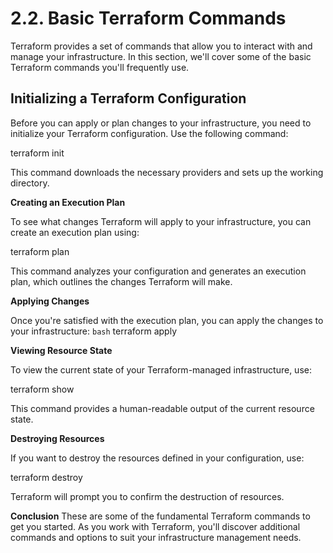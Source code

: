 # 2.2. Basic Terraform Commands

Terraform provides a set of commands that allow you to interact with and manage your infrastructure. In this section, we'll cover some of the basic Terraform commands you'll frequently use.

## Initializing a Terraform Configuration

Before you can apply or plan changes to your infrastructure, you need to initialize your Terraform configuration. Use the following command:

terraform init

This command downloads the necessary providers and sets up the working directory.

**Creating an Execution Plan**

To see what changes Terraform will apply to your infrastructure, you can create an execution plan using:

terraform plan

This command analyzes your configuration and generates an execution plan, which outlines the changes Terraform will make.

**Applying Changes**

Once you're satisfied with the execution plan, you can apply the changes to your infrastructure:
```bash```
terraform apply

**Viewing Resource State**

To view the current state of your Terraform-managed infrastructure, use:

terraform show

This command provides a human-readable output of the current resource state.

**Destroying Resources**

If you want to destroy the resources defined in your configuration, use:

terraform destroy

Terraform will prompt you to confirm the destruction of resources.

**Conclusion**
These are some of the fundamental Terraform commands to get you started. As you work with Terraform, you'll discover additional commands and options to suit your infrastructure management needs.



